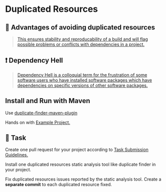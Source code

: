 Duplicated Resources
====

## :hammer: Advantages of avoiding duplicated resources 

> [This ensures stability and reproducability of a build and will flag possible problems or conflicts with dependencies in a project.](https://github.com/basepom/duplicate-finder-maven-plugin)

## :exclamation: Dependency Hell

> [Dependency Hell is a colloquial term for the frustration of some software users who have installed software packages which have dependencies on specific versions of other software packages.](https://en.wikipedia.org/wiki/Dependency_hell)

## Install and Run with Maven

Use [duplicate-finder-maven-plugin](https://github.com/basepom/duplicate-finder-maven-plugin)

Hands on with [Example Project.](https://github.com/persapiens-classes/account-backend/issues/35)

## :construction_worker: Task

Create one pull request for your project according to [Task Submission Guidelines.](../../assessment.md#task-submission)

Install one duplicated resources static analysis tool like duplicate finder in your project.

Fix duplicated resources issues reported by the static analysis tool. Create a **separate commit** to each duplicated resource fixed.
